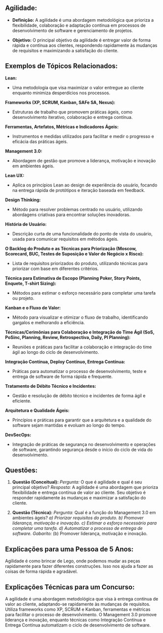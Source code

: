 ## **Agilidade:**

- **Definição:** A agilidade é uma abordagem metodológica que prioriza a flexibilidade, colaboração e adaptação contínua em processos de desenvolvimento de software e gerenciamento de projetos.
    
- **Objetivo:** O principal objetivo da agilidade é entregar valor de forma rápida e contínua aos clientes, respondendo rapidamente às mudanças de requisitos e maximizando a satisfação do cliente.
    

## **Exemplos de Tópicos Relacionados:**

**Lean:**

- Uma metodologia que visa maximizar o valor entregue ao cliente enquanto minimiza desperdícios nos processos.

**Frameworks (XP, SCRUM, Kanban, SAFe SA, Nexus):**

- Estruturas de trabalho que promovem práticas ágeis, como desenvolvimento iterativo, colaboração e entrega contínua.

**Ferramentas, Artefatos, Métricas e Indicadores Ágeis:**

- Instrumentos e medidas utilizados para facilitar e medir o progresso e eficácia das práticas ágeis.

**Management 3.0:**

- Abordagem de gestão que promove a liderança, motivação e inovação em ambientes ágeis.

**Lean UX:**

- Aplica os princípios Lean ao design de experiência do usuário, focando na entrega rápida de protótipos e iteração baseada em feedback.

**Design Thinking:**

- Método para resolver problemas centrado no usuário, utilizando abordagens criativas para encontrar soluções inovadoras.

**História de Usuário:**

- Descrição curta de uma funcionalidade do ponto de vista do usuário, usada para comunicar requisitos em métodos ágeis.

**O Backlog do Produto e as Técnicas para Priorização (Moscow, Scorecard, BUC, Testes de Suposição e Valor de Negócio x Risco):**

- Lista de requisitos priorizados do produto, utilizando técnicas para priorizar com base em diferentes critérios.

**Técnica para Estimativa de Escopo (Planning Poker, Story Points, Enquete, T-shirt Sizing):**

- Métodos para estimar o esforço necessário para completar uma tarefa ou projeto.

**Kanban e o Fluxo de Valor:**

- Método para visualizar e otimizar o fluxo de trabalho, identificando gargalos e melhorando a eficiência.

**Técnicas/Cerimônias para Colaboração e Integração do Time Ágil (SoS, PoSinc, Planning, Review, Retrospectiva, Daily, PI Planning):**

- Reuniões e práticas para facilitar a colaboração e integração do time ágil ao longo do ciclo de desenvolvimento.

**Integração Contínua, Deploy Contínuo, Entrega Contínua:**

- Práticas para automatizar o processo de desenvolvimento, teste e entrega de software de forma rápida e frequente.

**Tratamento de Débito Técnico e Incidentes:**

- Gestão e resolução de débito técnico e incidentes de forma ágil e eficiente.

**Arquitetura e Qualidade Ágeis:**

- Princípios e práticas para garantir que a arquitetura e a qualidade do software sejam mantidas e evoluam ao longo do tempo.

**DevSecOps:**

- Integração de práticas de segurança no desenvolvimento e operações de software, garantindo segurança desde o início do ciclo de vida do desenvolvimento.

## **Questões:**

1. **Questão (Conceitual):** _Pergunta:_ O que é agilidade e qual é seu principal objetivo? _Resposta:_ A agilidade é uma abordagem que prioriza flexibilidade e entrega contínua de valor ao cliente. Seu objetivo é responder rapidamente às mudanças e maximizar a satisfação do cliente.
    
2. **Questão (Técnica):** _Pergunta:_ Qual é a função do Management 3.0 em ambientes ágeis? _a) Priorizar requisitos do produto._ _b) Promover liderança, motivação e inovação._ _c) Estimar o esforço necessário para completar uma tarefa._ _d) Automatizar o processo de entrega de software._ _Gabarito:_ (b) Promover liderança, motivação e inovação.
    

## **Explicações para uma Pessoa de 5 Anos:**

Agilidade é como brincar de Lego, onde podemos mudar as peças rapidamente para fazer diferentes construções. Isso nos ajuda a fazer as coisas de forma rápida e agradável.

## **Explicações Técnicas para um Concurso:**

A agilidade é uma abordagem metodológica que visa à entrega contínua de valor ao cliente, adaptando-se rapidamente às mudanças de requisitos. Utiliza frameworks como XP, SCRUM e Kanban, ferramentas e métricas para facilitar o processo de desenvolvimento. O Management 3.0 promove liderança e inovação, enquanto técnicas como Integração Contínua e Entrega Contínua automatizam o ciclo de desenvolvimento de software.